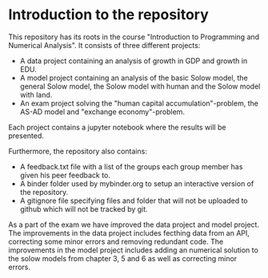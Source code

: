 # Introduction to the repository
This repository has its roots in the course "Introduction to Programming and Numerical Analysis". It consists of three different projects:

* A data project containing an analysis of growth in GDP and growth in EDU. 
* A model project containing an analysis of the basic Solow model, the general Solow model, the Solow model with human and the Solow model with land.
* An exam project solving the "human capital accumulation"-problem, the AS-AD model and "exchange economy"-problem.

Each project contains a jupyter notebook where the results will be presented.

Furthermore, the repository also contains: 
* A feedback.txt file with a list of the groups each group member has given his peer feedback to. 
* A binder folder used by mybinder.org to setup an interactive version of the repository.
* A gitignore file specifying files and folder that will not be uploaded to github which will not be tracked by git. 

As a part of the exam we have improved the data project and model project. The improvements in the data project includes fecthing data from an API, correcting some minor errors and removing redundant code. The improvements in the model project includes adding an numerical solution to the solow models from chapter 3, 5 and 6 as well as correcting minor errors.
